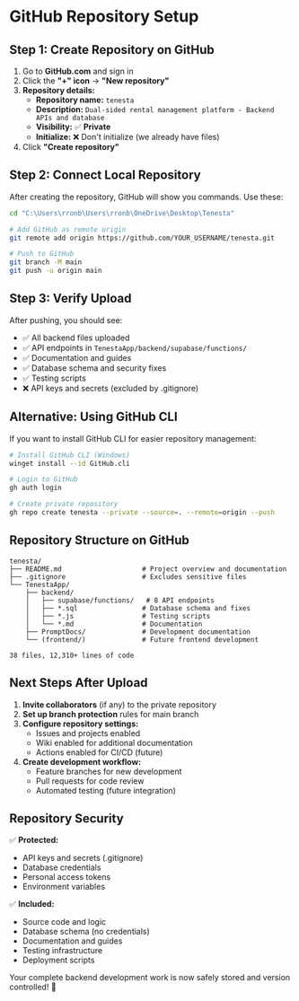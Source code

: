 # GitHub Repository Setup

## Step 1: Create Repository on GitHub

1. Go to **GitHub.com** and sign in
2. Click the **"+" icon** → **"New repository"**
3. **Repository details:**
   - **Repository name:** `tenesta`
   - **Description:** `Dual-sided rental management platform - Backend APIs and database`
   - **Visibility:** ✅ **Private**
   - **Initialize:** ❌ Don't initialize (we already have files)
4. Click **"Create repository"**

## Step 2: Connect Local Repository

After creating the repository, GitHub will show you commands. Use these:

```bash
cd "C:\Users\rronb\Users\rronb\OneDrive\Desktop\Tenesta"

# Add GitHub as remote origin
git remote add origin https://github.com/YOUR_USERNAME/tenesta.git

# Push to GitHub
git branch -M main
git push -u origin main
```

## Step 3: Verify Upload

After pushing, you should see:
- ✅ All backend files uploaded
- ✅ API endpoints in `TenestaApp/backend/supabase/functions/`
- ✅ Documentation and guides
- ✅ Database schema and security fixes
- ✅ Testing scripts
- ❌ API keys and secrets (excluded by .gitignore)

## Alternative: Using GitHub CLI

If you want to install GitHub CLI for easier repository management:

```bash
# Install GitHub CLI (Windows)
winget install --id GitHub.cli

# Login to GitHub
gh auth login

# Create private repository
gh repo create tenesta --private --source=. --remote=origin --push
```

## Repository Structure on GitHub

```
tenesta/
├── README.md                    # Project overview and documentation
├── .gitignore                   # Excludes sensitive files
└── TenestaApp/
    ├── backend/
    │   ├── supabase/functions/   # 8 API endpoints
    │   ├── *.sql                # Database schema and fixes
    │   ├── *.js                 # Testing scripts
    │   └── *.md                 # Documentation
    ├── PromptDocs/              # Development documentation
    └── (frontend/)              # Future frontend development

38 files, 12,310+ lines of code
```

## Next Steps After Upload

1. **Invite collaborators** (if any) to the private repository
2. **Set up branch protection** rules for main branch
3. **Configure repository settings:**
   - Issues and projects enabled
   - Wiki enabled for additional documentation
   - Actions enabled for CI/CD (future)
4. **Create development workflow:**
   - Feature branches for new development
   - Pull requests for code review
   - Automated testing (future integration)

## Repository Security

✅ **Protected:**
- API keys and secrets (.gitignore)
- Database credentials
- Personal access tokens
- Environment variables

✅ **Included:**
- Source code and logic
- Database schema (no credentials)
- Documentation and guides
- Testing infrastructure
- Deployment scripts

Your complete backend development work is now safely stored and version controlled! 🎉